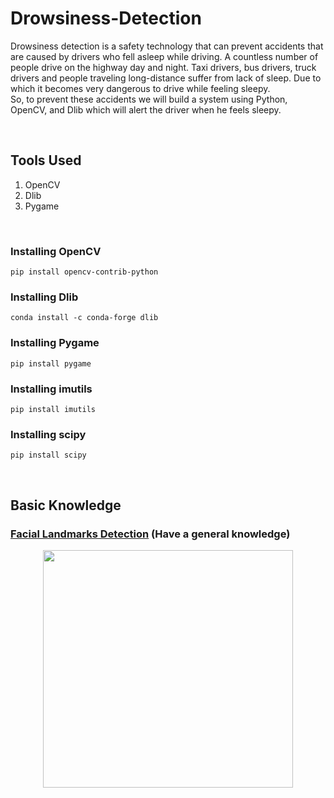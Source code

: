 # Drowsiness-Detection
Drowsiness detection is a safety technology that can prevent accidents that are caused by drivers who fell asleep while driving.
A countless number of people drive on the highway day and night. Taxi drivers, bus drivers, truck drivers and people traveling long-distance suffer from lack of sleep. Due to which it becomes very dangerous to drive while feeling sleepy. <br>
So, to prevent these accidents we will build a system using Python, OpenCV, and Dlib which will alert the driver when he feels sleepy.

<br>

## Tools Used
 1. OpenCV
 2. Dlib
 3. Pygame
 
<br> 

### Installing OpenCV
`pip install opencv-contrib-python`
<br>

### Installing Dlib
`conda install -c conda-forge dlib`
<br>

### Installing Pygame
`pip install pygame`
<br>

### Installing imutils
`pip install imutils`

### Installing scipy
`pip install scipy`

<br>

## Basic Knowledge
### [Facial Landmarks Detection](https://www.pyimagesearch.com/2018/04/02/faster-facial-landmark-detector-with-dlib/) (Have a general knowledge)

<p align="center">
  <img width="400" height="380" src="https://cdn-images-1.medium.com/max/1600/1*96UT-D8uSXjlnyvs9DZTog.png">
</p>
